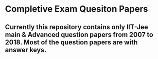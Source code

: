 # Completive Exam Quesiton Papers

## Currently this repository contains only IIT-Jee main & Advanced question papers from 2007 to 2018. Most of the question papers are with answer keys.
